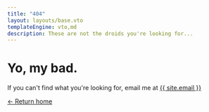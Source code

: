 ```yaml
---
title: "404"
layout: layouts/base.vto
templateEngine: vto,md
description: These are not the droids you're looking for...
---
```


# Yo, my bad.

If you can't find what you're looking for, email me at <a href="mailto:{{ site.email }}">{{ site.email }}</a>

[← Return home](/)